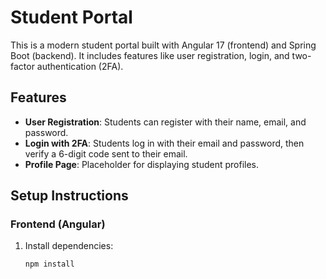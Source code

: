 # Student Portal

This is a modern student portal built with Angular 17 (frontend) and Spring Boot (backend). It includes features like user registration, login, and two-factor authentication (2FA).

## Features
- **User Registration**: Students can register with their name, email, and password.
- **Login with 2FA**: Students log in with their email and password, then verify a 6-digit code sent to their email.
- **Profile Page**: Placeholder for displaying student profiles.

## Setup Instructions

### Frontend (Angular)
1. Install dependencies:
   ```bash
   npm install